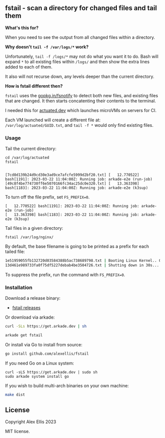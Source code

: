 ## fstail - scan a directory for changed files and tail them

**What's this for?**

When you need to see the output from all changed files within a directory.

**Why doesn't `tail -f /var/logs/*` work?**

Unfortunately, `tail -f /logs/*` may not do what you want it to do. Bash will expand `*` to all existing files within `/logs/` and then show the extra lines added to each of them.

It also will not recurse down, any levels deeper than the current directory.

**How is fstail different then?**

`fstail` uses the [gopkg.in/fsnotify](https://pkg.go.dev/gopkg.in/fsnotify.v1@v1.4.7) to detect both new files, and existing files that are changed. It then starts concatenting their contents to the terminal.

I needed this for [actuated.dev](https://actuated.dev) which launches microVMs on servers for CI.

Each VM launched will create a different file at: `/var/log/actuated/GUID.txt`, and `tail -f *` would only find existing files. 

### Usage

Tail the current directory:

```
cd /var/log/actuated
fstail


[7cd0d139b24d9cd30e3ad9ce7afcfe5999d2bf20.txt] [   12.770522] bash[1191]: 2023-03-22 11:04:00Z: Running job: arkade-e2e (run-job)
[49c8f4be774730ff6e5070166fc34ac25dc0e320.txt] [   13.363398] bash[1183]: 2023-03-22 11:04:00Z: Running job: arkade-e2e (k3sup)
```

To turn off the file prefix, set `FS_PREFIX=0`.

```
[   12.770522] bash[1191]: 2023-03-22 11:04:00Z: Running job: arkade-e2e (run-job)
[   13.363398] bash[1183]: 2023-03-22 11:04:00Z: Running job: arkade-e2e (k3sup)
```

Tail files in a given directory:

```
fstail /var/log/nginx/
```

By default, the base filename is going to be printed as a prefix for each tailed file:

```bash
1e51959055fb132720d03584388b5ac738689798.txt | Booting Linux Kernel.. OK
13d461e989733fa0f75df5227debab4be3504726.txt | Shutting down in 30s... 
```

To suppress the prefix, run the command with `FS_PREFIX=0`.

### Installation

Download a release binary:

* [fstail releases](https://github.com/alexellis/fstail/releases/)

Or download via arkade:

```bash
curl -SLs https://get.arkade.dev | sh

arkade get fstail
```

Or install via Go to install from source:

```bash
go install github.com/alexellis/fstail
```

If you need Go on a Linux system:

```
curl -sLS https://get.arkade.dev | sudo sh
sudo arkade system install go
```

If you wish to build multi-arch binaries on your own machine:

```bash
make dist
```

## License

Copyright Alex Ellis 2023

MIT license.

